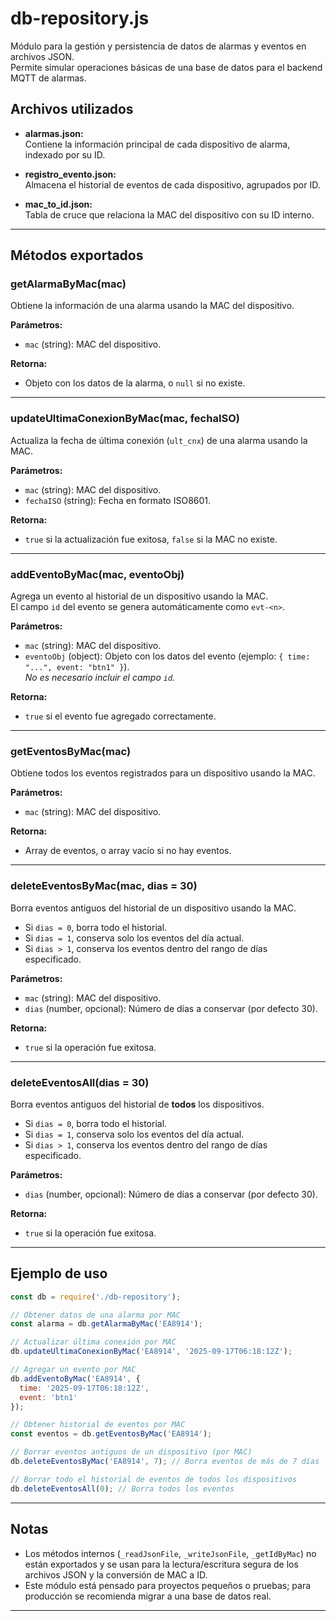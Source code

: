 # db-repository.js

Módulo para la gestión y persistencia de datos de alarmas y eventos en archivos JSON.  
Permite simular operaciones básicas de una base de datos para el backend MQTT de alarmas.

## Archivos utilizados

- **alarmas.json:**  
  Contiene la información principal de cada dispositivo de alarma, indexado por su ID.

- **registro_evento.json:**  
  Almacena el historial de eventos de cada dispositivo, agrupados por ID.

- **mac_to_id.json:**  
  Tabla de cruce que relaciona la MAC del dispositivo con su ID interno.

---

## Métodos exportados

### getAlarmaByMac(mac)
Obtiene la información de una alarma usando la MAC del dispositivo.

**Parámetros:**  
- `mac` (string): MAC del dispositivo.

**Retorna:**  
- Objeto con los datos de la alarma, o `null` si no existe.

---

### updateUltimaConexionByMac(mac, fechaISO)
Actualiza la fecha de última conexión (`ult_cnx`) de una alarma usando la MAC.

**Parámetros:**  
- `mac` (string): MAC del dispositivo.
- `fechaISO` (string): Fecha en formato ISO8601.

**Retorna:**  
- `true` si la actualización fue exitosa, `false` si la MAC no existe.

---

### addEventoByMac(mac, eventoObj)
Agrega un evento al historial de un dispositivo usando la MAC.  
El campo `id` del evento se genera automáticamente como `evt-<n>`.

**Parámetros:**  
- `mac` (string): MAC del dispositivo.
- `eventoObj` (object): Objeto con los datos del evento (ejemplo: `{ time: "...", event: "btn1" }`).  
  *No es necesario incluir el campo `id`.*

**Retorna:**  
- `true` si el evento fue agregado correctamente.

---

### getEventosByMac(mac)
Obtiene todos los eventos registrados para un dispositivo usando la MAC.

**Parámetros:**  
- `mac` (string): MAC del dispositivo.

**Retorna:**  
- Array de eventos, o array vacío si no hay eventos.

---

### deleteEventosByMac(mac, dias = 30)
Borra eventos antiguos del historial de un dispositivo usando la MAC.  
- Si `dias = 0`, borra todo el historial.  
- Si `dias = 1`, conserva solo los eventos del día actual.  
- Si `dias > 1`, conserva los eventos dentro del rango de días especificado.

**Parámetros:**  
- `mac` (string): MAC del dispositivo.
- `dias` (number, opcional): Número de días a conservar (por defecto 30).

**Retorna:**  
- `true` si la operación fue exitosa.

---

### deleteEventosAll(dias = 30)
Borra eventos antiguos del historial de **todos** los dispositivos.  
- Si `dias = 0`, borra todo el historial.  
- Si `dias = 1`, conserva solo los eventos del día actual.  
- Si `dias > 1`, conserva los eventos dentro del rango de días especificado.

**Parámetros:**  
- `dias` (number, opcional): Número de días a conservar (por defecto 30).

**Retorna:**  
- `true` si la operación fue exitosa.

---

## Ejemplo de uso

```javascript
const db = require('./db-repository');

// Obtener datos de una alarma por MAC
const alarma = db.getAlarmaByMac('EA8914');

// Actualizar última conexión por MAC
db.updateUltimaConexionByMac('EA8914', '2025-09-17T06:18:12Z');

// Agregar un evento por MAC
db.addEventoByMac('EA8914', {
  time: '2025-09-17T06:18:12Z',
  event: 'btn1'
});

// Obtener historial de eventos por MAC
const eventos = db.getEventosByMac('EA8914');

// Borrar eventos antiguos de un dispositivo (por MAC)
db.deleteEventosByMac('EA8914', 7); // Borra eventos de más de 7 días

// Borrar todo el historial de eventos de todos los dispositivos
db.deleteEventosAll(0); // Borra todos los eventos
```

---

## Notas

- Los métodos internos (`_readJsonFile`, `_writeJsonFile`, `_getIdByMac`) no están exportados y se usan para la lectura/escritura segura de los archivos JSON y la conversión de MAC a ID.
- Este módulo está pensado para proyectos pequeños o pruebas; para producción se recomienda migrar a una base de datos real.

---